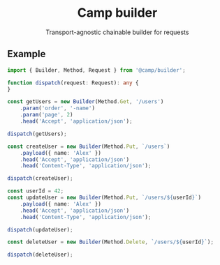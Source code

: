 <div align="center">
    <h1>Camp builder</h1>
    <p>Transport-agnostic chainable builder for requests</p>
</div>

## Example

```typescript
import { Builder, Method, Request } from '@camp/builder';

function dispatch(request: Request): any {
}

const getUsers = new Builder(Method.Get, '/users')
    .param('order', '-name')
    .param('page', 2)
    .head('Accept', 'application/json');

dispatch(getUsers);

const createUser = new Builder(Method.Put, `/users`)
    .payload({ name: 'Alex' })
    .head('Accept', 'application/json')
    .head('Content-Type', 'application/json');

dispatch(createUser);

const userId = 42;
const updateUser = new Builder(Method.Put, `/users/${userId}`)
    .payload({ name: 'Alex' })
    .head('Accept', 'application/json')
    .head('Content-Type', 'application/json');

dispatch(updateUser);

const deleteUser = new Builder(Method.Delete, `/users/${userId}`);

dispatch(deleteUser);
```
